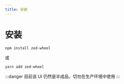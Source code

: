 ```yaml
---
title: 安装
---
```

# 安装
```
npm install zed-wheel
```
或
```
yarn add zed-wheel
```
:::danger 
目前该 UI 仍然是半成品，切勿在生产环境中使用
:::